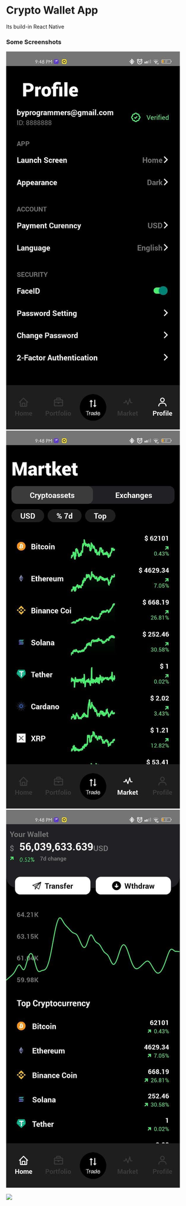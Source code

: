 # Crypto Wallet App
Its build-in React Native
### Some Screenshots

![Image](resources/hinh1.jpg)
![Image](resources/hinh2.jpg)
![Image](resources/hinh3.jpg)

<img src="resource/video.gif" height="300em"/>